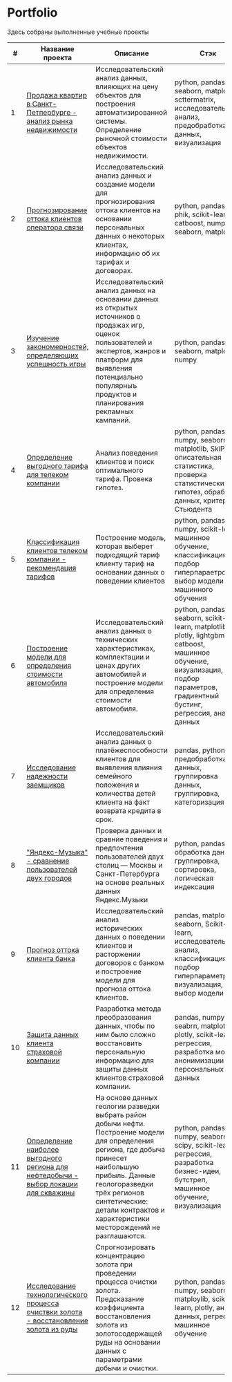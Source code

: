 # Portfolio
Здесь собраны выполненные учебные проекты

|#| Название проекта | Описание  | Стэк |
|---|------------------|-------|--------------------|
|1|[Продажа квартир в Санкт-Петпербурге - анализ рынка недвижимости](https://github.com/NSholo-data/Portfolio/tree/main/Real%20estate%20analysis)|Исследовательский анализ данных, влияющих на цену объектов для построения автоматизированной системы. Определение рыночной стоимости объектов недвижимости.|python, pandas, seaborn, matplotlib, scttermatrix, исследовательский анализ, предобработка данных, визуализация|
|2|[Прогнозирование оттока клиентов оператора связи](https://github.com/NSholo-data/Portfolio/tree/main/Telecom_outflow_clients)|Исследовательский анализ данных и создание модели для прогнозирования оттока клиентов на основании персональных данных о некоторых клиентах, информацию об их тарифах и договорах.|python, pandas, phik, scikit-learn, catboost, numpy, seaborn, matplotlib|
|3|[Изучение закономерностей, определяющих успешность игры](https://github.com/NSholo-data/Portfolio/tree/main/Analysis%20of%20the%20success%20of%20games)|Исследовательский анализ данных на основании данных из открытых источников о продажах игр, оценок пользователей и экспертов, жанров и платформ для выявления потенциально популярныъ продуктов и планирования рекламных кампаний. |python, pandas, seaborn, matplotlib, numpy|
|4|[Определение выгодного тарифа для телеком компании](https://github.com/NSholo-data/Portfolio/tree/main/Comparison%20tariffs)|Анализ поведения клиентов и поиск оптимального тарифа. Провека гипотез.|python, pandas, numpy, seaborn, matplotlib, SkiPy, описательная статистика, проверка статистических гипотез, обработка данных, критерий Стьюдента|
|5|[Классификация клиентов телеком компании - рекомендация тарифов](https://github.com/NSholo-data/Portfolio/tree/main/Recommendation%20of%20tariffs)|Построение модель, которая выберет подходящий тариф клиенту тариф на основании данных о поведении клиентов|python, pandas, numpy, scikit-learn, машинное обучение, классификация, подбор гиперпараетров, выбор модели машинного обучения|
|6|[Построение модели для определения стоимости автомобиля](https://github.com/NSholo-data/Portfolio/tree/main/Cost%20of%20cars)|Исследовательский анализ данных о технических характеристиках, комплектации и ценах других автомобилей и построение модели для определения стоимости автомобиля.|python, pandas, seaborn, scikit-learn, matplotlib, plotly, lightgbm, catboost, машинное обучение, визуализация, подбор параметров, градиентный бустинг, регрессия, анализ данных|
|7|[Исследование надежности заемщиков](https://github.com/NSholo-data/Portfolio/tree/main/Bank%20borrower%20reliability)|Исследовательский анализ данных о платёжеспособности клиентов для выявления влияния семейного положения и количества детей клиента на факт возврата кредита в срок.|pandas, python, предобработка данных, группировка данных, группировка, категоризация|
|8|["Яндекс-Музыка" - сравнение пользователей двух городов](https://github.com/NSholo-data/Portfolio/tree/main/Analisis%20yandex_music)| Проверка данных и сравние поведения и предпочтения пользователей двух столиц — Москвы и Санкт-Петербурга на основе реальных данных Яндекс.Музыки|python, pandas, обработка данных, группировка, сортировка, логическая индексация|
|9|[Прогноз оттока клиента банка](https://github.com/NSholo-data/Portfolio/tree/main/Bank%20customer%20outflow)|Исследовательский анализ исторических данных о поведении клиентов и расторжении договоров с банком и построение модели для прогноза оттока клиентов.|pandas, matplotlib, seaborn, Scikit-learn, исследовательский анализ, классификация, подбор гиперпараметров, визуализация, выбор модели МО|
|10|[Защита данных клиента страховой компании](https://github.com/NSholo-data/Portfolio/tree/main/Personal%20data%20protection)|Разработка метода преобразования данных, чтобы по ним было сложно восстановить персональную информацию для защиты данных клиентов страховой компании.|pandas, numpy, seabrn, matplotlib, plotly, scikit-learn, регрессия, разработка модели анонимизации персональных данных|
|11|[Определение наиболее выгодного региона для нефтедобычи - выбор локации для скважины](https://github.com/NSholo-data/Portfolio/tree/main/Choosing%20the%20location%20for%20the%20well)|На основе данных геологии разведки выбрать район добычи нефти. Построение модели для определения региона, где добыча принесет наибольшую прибыль. Данные геологоразведки трёх регионов синтетические: детали контрактов и характеристики месторождений не разглашаются.|python, pandas, numpy, seaborn, scipy, scikit-learn, регрессия, разработка бизнес-идеи, бутстреп, машинное обучение, визуализация|
|12|[Исследование технологического процесса очиствки золота - восстановление золота из руды](https://github.com/NSholo-data/Portfolio/tree/main/Gold%20recovery)|Спрогнозировать концентрацию золота при проведении процесса очистки золота. Предсказание коэффициента восстановления золота из золотосодержащей руды на основании данных с параметрами добычи и очистки.|python, pandas, numpy, seaborn, matploylib, scikit-learn, plotly, анализ данных, регрессия, машинное обучение|
